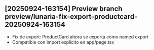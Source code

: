 ## [20250924-163154] Preview branch preview/lunaria-fix-export-productcard-20250924-163154

- Fix de export: ProductCard ahora se exporta como named export
- Compatible con import explícito en app/page.tsx

